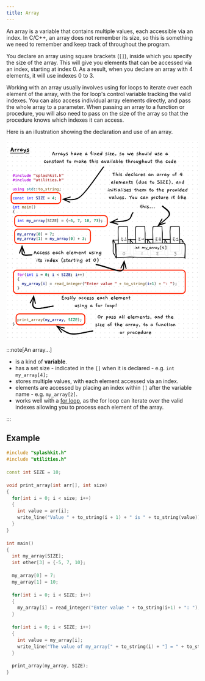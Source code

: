 ```yaml
---
title: Array
---
```


An array is a variable that contains multiple values, each accessible via an index. In C/C++, an array does not remember its size, so this is something we need to remember and keep track of throughout the program.

You declare an array using square brackets (`[]`), inside which you specify the size of the array. This will give you elements that can be accessed via an index, starting at index 0. As a result, when you declare an array with 4 elements, it will use indexes 0 to 3.

Working with an array usually involves using for loops to iterate over each element of the array, with the for loop's control variable tracking the valid indexes. You can also access individual array elements directly, and pass the whole array to a parameter. When passing an array to a function or procedure, you will also need to pass on the size of the array so that the procedure knows which indexes it can access.

Here is an illustration showing the declaration and use of an array.

![An illustration of an array in code](./images/array-pano.png)

:::note[An array...]

- is a kind of **variable**.
- has a set size - indicated in the `[]` when it is declared - e.g. `int my_array[4];`
- stores multiple values, with each element accessed via an index.
- elements are accessed by placing an index within `[]` after the variable name - e.g. `my_array[2]`.
- works well with a [for loop](/book/part-1-instructions/3-control-flow/1-concepts/04-3-for-loop), as the for loop can iterate over the valid indexes allowing you to process each element of the array.

:::

## Example

```cpp
#include "splashkit.h"
#include "utilities.h"

const int SIZE = 10;

void print_array(int arr[], int size)
{
  for(int i = 0; i < size; i++)
  {
    int value = arr[i];
    write_line("Value " + to_string(i + 1) + " is " + to_string(value));
  }
}

int main()
{
  int my_array[SIZE];
  int other[3] = {-5, 7, 10};

  my_array[0] = 7;
  my_array[1] = 10;

  for(int i = 0; i < SIZE; i++)
  {
    my_array[i] = read_integer("Enter value " + to_string(i+1) + ": ");
  }

  for(int i = 0; i < SIZE; i++)
  {
    int value = my_array[i];
    write_line("The value of my_array[" + to_string(i) + "] = " + to_string(value));
  }

  print_array(my_array, SIZE);
}

```
